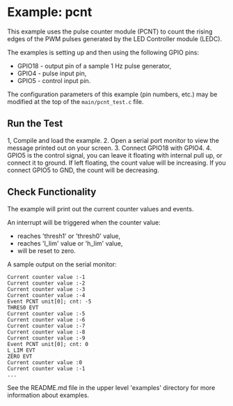 # Example: pcnt

This example uses the pulse counter module (PCNT) to count the rising edges of the PWM pulses generated by the LED Controller module (LEDC).

The examples is setting up and then using the following GPIO pins:
  * GPIO18 - output pin of a sample 1 Hz pulse generator,
  * GPIO4 - pulse input pin,
  * GPIO5 - control input pin.

The configuration parameters of this example (pin numbers, etc.) may be modified at the top of the `main/pcnt_test.c` file.

## Run the Test

1, Compile and load the example.
2. Open a serial port monitor to view the message printed out on your screen.
3. Connect GPIO18 with GPIO4.
4. GPIO5 is the control signal, you can leave it floating with internal pull up, or connect it to ground. If left floating, the count value will be increasing. If you connect GPIO5 to GND, the count will be decreasing.


## Check Functionality

The example will print out the current counter values and events. 

An interrupt will be triggered when the counter value:
  * reaches 'thresh1' or 'thresh0' value,
  * reaches 'l_lim' value or 'h_lim' value,
  * will be reset to zero.

A sample output on the serial monitor:

```
Current counter value :-1
Current counter value :-2
Current counter value :-3
Current counter value :-4
Event PCNT unit[0]; cnt: -5
THRES0 EVT
Current counter value :-5
Current counter value :-6
Current counter value :-7
Current counter value :-8
Current counter value :-9
Event PCNT unit[0]; cnt: 0
L_LIM EVT
ZERO EVT
Current counter value :0
Current counter value :-1
...
```
  
See the README.md file in the upper level 'examples' directory for more information about examples.
